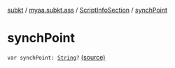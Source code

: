 [subkt](../../index.md) / [myaa.subkt.ass](../index.md) / [ScriptInfoSection](index.md) / [synchPoint](./synch-point.md)

# synchPoint

`var synchPoint: `[`String`](https://kotlinlang.org/api/latest/jvm/stdlib/kotlin/-string/index.html)`?` [(source)](https://github.com/Myaamori/SubKt/blob/0.1.13/src/main/kotlin/myaa/subkt/ass/parser.kt#L798)